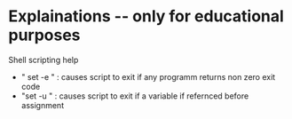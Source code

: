 # Explainations -- only for educational purposes
Shell scripting help
- " set -e "  : causes script to exit if any programm returns non zero exit code
- "set -u " :  causes script to exit if a variable if refernced before assignment
